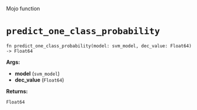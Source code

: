 Mojo function

# `predict_one_class_probability`

```mojo
fn predict_one_class_probability(model: svm_model, dec_value: Float64) -> Float64
```

**Args:**

- **model** (`svm_model`)
- **dec_value** (`Float64`)

**Returns:**

`Float64`

